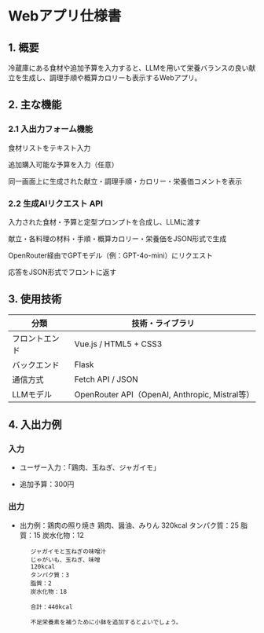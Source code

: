 # Webアプリ仕様書

## 1. 概要

冷蔵庫にある食材や追加予算を入力すると、LLMを用いて栄養バランスの良い献立を生成し、調理手順や概算カロリーも表示するWebアプリ。

## 2. 主な機能

### 2.1 入出力フォーム機能
食材リストをテキスト入力

追加購入可能な予算を入力（任意）

同一画面上に生成された献立・調理手順・カロリー・栄養価コメントを表示

### 2.2 生成AIリクエスト API
入力された食材・予算と定型プロンプトを合成し、LLMに渡す

献立・各料理の材料・手順・概算カロリー・栄養価をJSON形式で生成

OpenRouter経由でGPTモデル（例：GPT-4o-mini）にリクエスト

応答をJSON形式でフロントに返す


## 3. 使用技術

| 分類         | 技術・ライブラリ |
|--------------|------------------|
| フロントエンド | Vue.js / HTML5 + CSS3 |
| バックエンド  | Flask |
| 通信方式     | Fetch API / JSON |
| LLMモデル    | OpenRouter API（OpenAI, Anthropic, Mistral等） |

## 4. 入出力例

### 入力
- ユーザー入力：「鶏肉、玉ねぎ、ジャガイモ」

- 追加予算：300円

### 出力

- 出力例：鶏肉の照り焼き
         鶏肉、醤油、みりん
         320kcal
         タンパク質：25
         脂質：15
         炭水化物：12

         ジャガイモと玉ねぎの味噌汁
         じゃがいも、玉ねぎ、味噌
         120kcal
         タンパク質：3
         脂質：2
         炭水化物：18

         合計：440kcal

         不足栄養素を補うために小鉢を追加するとよいでしょう。